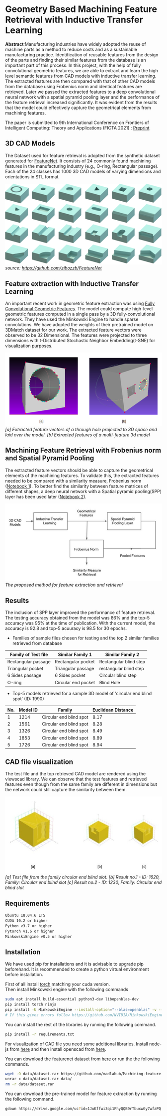 # Geometry Based Machining Feature Retrieval with Inductive Transfer Learning

**Abstract**:Manufacturing industries have widely adopted the reuse of
machine parts as a method to reduce costs and as a sustainable manufacturing practice. Identification of reusable features from the design of the
parts and finding their similar features from the database is an important
part of this process. In this project, with the help of fully convolutional
geometric features, we are able to extract and learn the high level semantic features from CAD models with inductive transfer learning. The
extracted features are then compared with that of other CAD models
from the database using Frobenius norm and identical features are retrieved. Later we passed the extracted features to a deep convolutional
neural network with a spatial pyramid pooling layer and the performance
of the feature retrieval increased significantly. It was evident from the results that the model could effectively capture the geometrical elements from machining features.

The paper is submitted to 9th International Conference on Frontiers of Intelligent Computing: Theory and Applications (FICTA 2021)
: [Preprint](https://arxiv.org/abs/2108.11838)


## 3D CAD Models
The Dataset used for feature retrieval is adopted from the synthetic dataset generated for [FeatureNet](https://github.com/zibozzb/FeatureNet).  It consists of 24 commonly found machining features in the manufacturing industry (e.g., O-ring, Rectangular passage). Each of the 24 classes has 1000 3D CAD models of varying dimensions and orientations in STL format.

![Featurenet Dataset](images/dataset.jpg)
*source: https://github.com/zibozzb/FeatureNet* 


## Feature extraction with Inductive Transfer Learning 
An important recent work in geometric feature extraction was using [Fully
Convolutional Geometric Features](https://github.com/chrischoy/FCGF). The model could compute high-level geometric features computed in a single pass by a 3D fully-convolutional network. They have used the Minkowski Engine to handle sparse convolutions. We have adopted the weights of their pretrained model on 3DMatch dataset for our work.
The extracted feature vectors were observed to be 32
Dimensional. The features were projected to three
dimensions with t-Distributed Stochastic Neighbor Embedding(t-SNE) for
visualization purposes.

![Extracted Features](images/features.png)
*[a] Extracted feature vectors of a through hole projected to 3D space and laid over the model. [b] Extracted features of a multi-feature 3d model*


## Machining Feature Retrieval with Frobenius norm and Spatial Pyramid Pooling

The extracted feature vectors should be able to capture the geometrical elements of the machining features. To validate this, the extracted
features needed to be compared with a similarity measure, Frobenius norm ([Notebook 1](Benchmarking_featurenet.ipynb)). To better find the similarity between feature matrices
of different shapes, a deep neural network with a Spatial pyramid pooling(SPP) layer has been used later ([Notebook 2](Machining_feature_retrieval.ipynb)).

![Workflow](images/workflow.png)
*The proposed method for feature extraction and retrieval*


## Results
The inclusion of SPP layer improved the performance of feature retrieval. The
testing accuracy obtained from the model was 86% and the top-5 accuracy was 95%  at the time of publication. With the current model, the accuracy is 92.8 and top-5 acuuracy is 98.5 for 30 epochs.

*  Families of sample files chosen for testing and the top 2 similar families retrieved from database

| Family of Test file|Similar Family 1|Similar Family 2 |
|----------|------------|--------------|
|Rectangular passage | Rectangular pocket | Rectangular blind step|
|Triangular pocket  | Triangular passage | rectangular blind step |
|6 Sides passage |  6 Sides pocket | Circular blind step|
|O-ring | Circular end pocket| Blind Hole

* Top-5 models retrieved for a sample 3D model of 'circular end blind spot' (ID: 1990)

|No.|Model ID|Family|Euclidean Distance|
|----------|------------|-----------------------|-----------------------|
|1 | 1214  | Circular end blind spot | 8.17|
|2 | 1561  | Circular end blind spot | 8.28|
|3 | 1326  | Circular end blind spot | 8.49|
|4 | 1853  | Circular end blind spot | 8.89|
|5 | 1726  | Circular end blind spot | 8.94|


## CAD file visualization
The test file and the top retrieved
CAD model are rendered using the viewscad library. We can observe that the test features and retrieved features even though from the same family are different in dimensions but the network could still capture the similarity between them.

![Retrieved Files](images/Visual.jpg)
*[a] Test file from the family circular end blind slot. [b] Result no.1 - ID: 1620, Family: Circular end blind slot [c] Result no.2 - ID: 1230, Family: Circular end blind slot*


## Requirements

```sh
Ubuntu 18.04.6 LTS
CUDA 10.2 or higher
Python v3.7 or higher
Pytorch v1.6 or higher
MinkowskiEngine v0.5 or higher
```


## Installation

We have used pip for installations and it is advisable to upgrade pip beforehand.
It is recommended to create a python virtual environment before installation.

First of all install [torch](https://pytorch.org/) matching your cuda version.\
Then install Minkowski engine with the following commands
```sh
sudo apt install build-essential python3-dev libopenblas-dev
pip install torch ninja
pip install -U MinkowskiEngine --install-option="--blas=openblas" -v --no-deps
# If this gives errors follow https://github.com/NVIDIA/MinkowskiEngine
```

You can install the rest of the libraries by running the following command.
```sh
pip install -r requirements.txt
```

For visualization of CAD file you need some additional libraries. Install node-js from [here](https://linuxize.com/post/how-to-install-node-js-on-ubuntu-18.04/) and then install openscad from [here](https://ubuntuhandbook.org/index.php/2019/01/install-openscad-ubuntu-18-10-18-04/).

You can download the featurenet dataset from [here](https://github.com/madlabub/Machining-feature-dataset/blob/master/dataset.rar) or run the the following commands.
```sh
wget -O data/dataset.rar https://github.com/madlabub/Machining-feature-dataset/blob/master/dataset.rar?raw=true
unrar x data/dataset.rar data/
rm -r data/dataset.rar 
```


You can download the pre-trained model for feature extraction by running the following command.
```sh
gdown https://drive.google.com/uc?id=1JuKffwi3qi1FhyQQB9rTbuxwGy7wfaPQ -O model/pretrained/model_32.pth

```

